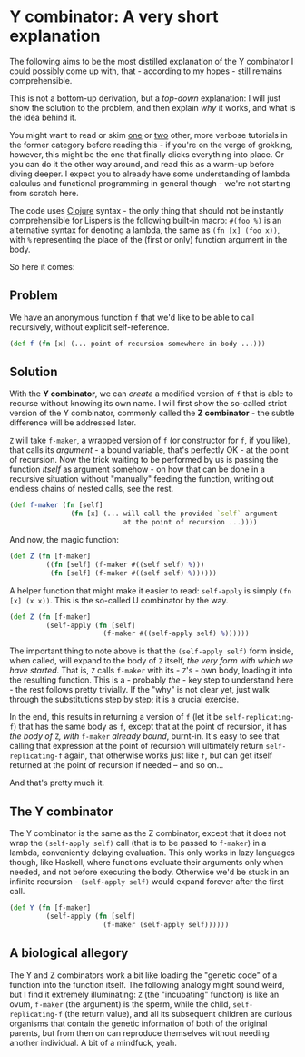 Y combinator: A very short explanation
===

The following aims to be the most distilled explanation of the Y combinator I
could possibly come up with, that - according to my hopes - still remains
comprehensible.

This is not a bottom-up derivation, but a _top-down_ explanation: I will just
show the solution to the problem, and then explain _why_ it works, and what is
the idea behind it.

You might want to read or skim
[one](http://blog.tomtung.com/2012/10/yet-another-y-combinator-tutorial/) or
[two](https://www.cs.toronto.edu/~david/courses/csc324_w15/extra/ycomb.html)
other, more verbose tutorials in the former category before reading this - if
you're on the verge of grokking, however, this might be the one that finally
clicks everything into place. Or you can do it the other way around, and read
this as a warm-up before diving deeper. I expect you to already have some
understanding of lambda calculus and functional programming in general though -
we're not starting from scratch here.

The code uses [Clojure](https://clojure.org/) syntax - the only thing that
should not be instantly comprehensible for Lispers is the following built-in
macro: `#(foo %)` is an alternative syntax for denoting a lambda, the same as
`(fn [x] (foo x))`, with `%` representing the place of the (first or only)
function argument in the body.

So here it comes:

Problem
---
We have an anonymous function `f` that we'd like to be able to call recursively,
without explicit self-reference.

```clojure
(def f (fn [x] (... point-of-recursion-somewhere-in-body ...)))
```

Solution
---
With the **Y combinator**, we can _create_ a modified version of `f` that is
able to recurse without knowing its own name. I will first show the so-called
strict version of the Y combinator, commonly called the **Z combinator** - the
subtle difference will be addressed later. 

`Z` will take `f-maker`, a wrapped version of `f` (or constructor for `f`, if
you like), that calls its _argument_ - a bound variable, that's perfectly OK -
at the point of recursion. Now the trick waiting to be performed by us is
passing the function _itself_ as argument somehow - on how that can be done in a
recursive situation without "manually" feeding the function, writing out endless
chains of nested calls, see the rest.

```clojure
(def f-maker (fn [self]
               (fn [x] (... will call the provided `self` argument
                            at the point of recursion ...))))
```

And now, the magic function:

```clojure
(def Z (fn [f-maker]
         ((fn [self] (f-maker #((self self) %)))
          (fn [self] (f-maker #((self self) %))))))
```

A helper function that might make it easier to read: `self-apply` is simply
`(fn [x] (x x))`. This is the so-called U combinator by the way.

```clojure
(def Z (fn [f-maker]
         (self-apply (fn [self]
                       (f-maker #((self-apply self) %))))))
```

The important thing to note above is that the `(self-apply self)` form inside,
when called, will expand to the body of `Z` itself, _the very form with which we
have started_. That is, `Z` calls `f-maker` with its - `Z`'s - own body, loading
it into the resulting function. This is a - probably _the_ - key step to
understand here - the rest follows pretty trivially. If the "why" is not clear
yet, just walk through the substitutions step by step; it is a crucial exercise.

In the end, this results in returning a version of `f` (let it be
`self-replicating-f`) that has the same body as `f`, except that at the point of
recursion, it has _the body of_ `Z`_, with_ `f-maker` _already bound_,
burnt-in. It's easy to see that calling that expression at the point of
recursion will ultimately return `self-replicating-f` again, that otherwise
works just like `f`, but can get itself returned at the point of recursion if
needed – and so on...

And that's pretty much it.

The Y combinator
---
The Y combinator is the same as the Z combinator, except that it does not wrap
the `(self-apply self)` call (that is to be passed to `f-maker`) in a lambda,
conveniently delaying evaluation. This only works in lazy languages though, like
Haskell, where functions evaluate their arguments only when needed, and not
before executing the body. Otherwise we'd be stuck in an infinite recursion -
`(self-apply self)` would expand forever after the first call.

```clojure
(def Y (fn [f-maker]
         (self-apply (fn [self]
                       (f-maker (self-apply self))))))
```

A biological allegory
---
The Y and Z combinators work a bit like loading the "genetic code" of a function
into the function itself. The following analogy might sound weird, but I find it
extremely illuminating: `Z` (the "incubating" function) is like an ovum,
`f-maker` (the argument) is the sperm, while the child, `self-replicating-f`
(the return value), and all its subsequent children are curious organisms that
contain the genetic information of both of the original parents, but from then
on can reproduce themselves without needing another individual. A bit of a
mindfuck, yeah.

